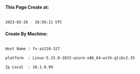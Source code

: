 
   
#### This Page Create at:

```bash

2023-02-26 - 16:56:11 UTC

```

#### Create By Machine:

```bash

Host Name : fv-az210-327

platform  : Linux-5.15.0-1033-azure-x86_64-with-glibc2.35

Ip Local  : 10.1.0.99

```

